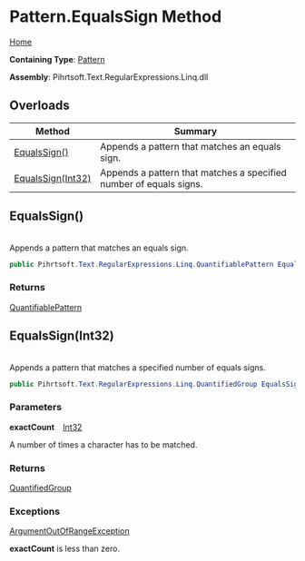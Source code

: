 # Pattern\.EqualsSign Method

[Home](../../../../../../README.md)

**Containing Type**: [Pattern](../README.md)

**Assembly**: Pihrtsoft\.Text\.RegularExpressions\.Linq\.dll

## Overloads

| Method | Summary |
| ------ | ------- |
| [EqualsSign()](#Pihrtsoft_Text_RegularExpressions_Linq_Pattern_EqualsSign) | Appends a pattern that matches an equals sign\. |
| [EqualsSign(Int32)](#Pihrtsoft_Text_RegularExpressions_Linq_Pattern_EqualsSign_System_Int32_) | Appends a pattern that matches a specified number of equals signs\. |

## EqualsSign\(\) <a id="Pihrtsoft_Text_RegularExpressions_Linq_Pattern_EqualsSign"></a>

\
Appends a pattern that matches an equals sign\.

```csharp
public Pihrtsoft.Text.RegularExpressions.Linq.QuantifiablePattern EqualsSign()
```

### Returns

[QuantifiablePattern](../../QuantifiablePattern/README.md)

## EqualsSign\(Int32\) <a id="Pihrtsoft_Text_RegularExpressions_Linq_Pattern_EqualsSign_System_Int32_"></a>

\
Appends a pattern that matches a specified number of equals signs\.

```csharp
public Pihrtsoft.Text.RegularExpressions.Linq.QuantifiedGroup EqualsSign(int exactCount)
```

### Parameters

**exactCount** &ensp; [Int32](https://docs.microsoft.com/en-us/dotnet/api/system.int32)

A number of times a character has to be matched\.

### Returns

[QuantifiedGroup](../../QuantifiedGroup/README.md)

### Exceptions

[ArgumentOutOfRangeException](https://docs.microsoft.com/en-us/dotnet/api/system.argumentoutofrangeexception)

**exactCount** is less than zero\.

